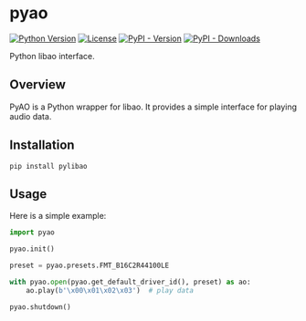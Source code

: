 # pyao
[![Python Version](https://img.shields.io/badge/python-3.6%2B-blue)](https://github.com/NCBM/pyao/releases)
[![License](https://img.shields.io/badge/license-MIT-blue.svg)](https://opensource.org/licenses/MIT)
[![PyPI - Version](https://img.shields.io/pypi/v/pylibao)](https://pypi.org/project/pylibao/)
[![PyPI - Downloads](https://img.shields.io/pypi/dm/pylibao)](https://pypi.org/project/pylibao/)

Python libao interface.

## Overview

PyAO is a Python wrapper for libao. It provides a simple interface for playing audio data.

## Installation

```
pip install pylibao
```

## Usage

Here is a simple example:

```python
import pyao

pyao.init()

preset = pyao.presets.FMT_B16C2R44100LE

with pyao.open(pyao.get_default_driver_id(), preset) as ao:
    ao.play(b'\x00\x01\x02\x03')  # play data

pyao.shutdown()
```